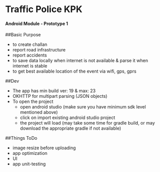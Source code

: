 # Traffic Police KPK 
#### Android Module - Prototype 1

##Basic Purpose
* to create challan
* report road infrastructure
* report accidents
* to save data locally when internet is not available & parse it when internet is stable
* to get best available location of the event via wifi, gps, gprs 

##Dev
* The app has min build ver: 19 & max: 23
* OKHTTP for multipart parsing (JSON objects)
* To open the project
  * open android studio (make sure you have minimum sdk level mentioned above)
  * click on import existing android studio project
  * the project will load (may take some time for gradle build, or may download the appropriate gradle if not available)

##Things ToDo
* image resize before uploading
* app optimization
* UI
* app unit-testing

